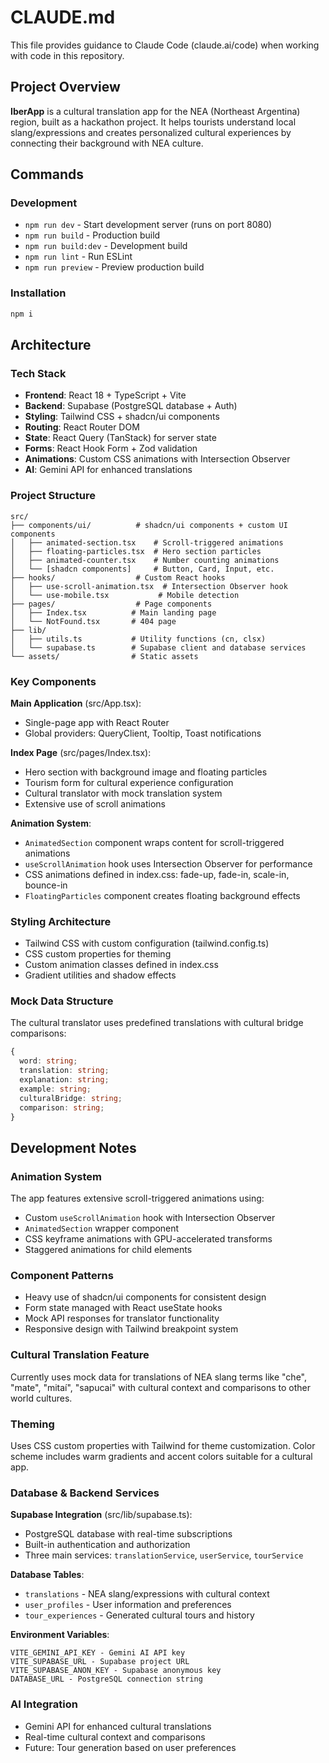 # CLAUDE.md

This file provides guidance to Claude Code (claude.ai/code) when working with code in this repository.

## Project Overview

**IberApp** is a cultural translation app for the NEA (Northeast Argentina) region, built as a hackathon project. It helps tourists understand local slang/expressions and creates personalized cultural experiences by connecting their background with NEA culture.

## Commands

### Development
- `npm run dev` - Start development server (runs on port 8080)
- `npm run build` - Production build
- `npm run build:dev` - Development build
- `npm run lint` - Run ESLint
- `npm run preview` - Preview production build

### Installation
```sh
npm i
```

## Architecture

### Tech Stack
- **Frontend**: React 18 + TypeScript + Vite
- **Backend**: Supabase (PostgreSQL database + Auth)
- **Styling**: Tailwind CSS + shadcn/ui components
- **Routing**: React Router DOM
- **State**: React Query (TanStack) for server state
- **Forms**: React Hook Form + Zod validation
- **Animations**: Custom CSS animations with Intersection Observer
- **AI**: Gemini API for enhanced translations

### Project Structure
```
src/
├── components/ui/          # shadcn/ui components + custom UI components
│   ├── animated-section.tsx    # Scroll-triggered animations
│   ├── floating-particles.tsx  # Hero section particles
│   ├── animated-counter.tsx    # Number counting animations
│   └── [shadcn components]     # Button, Card, Input, etc.
├── hooks/                  # Custom React hooks
│   ├── use-scroll-animation.tsx  # Intersection Observer hook
│   └── use-mobile.tsx           # Mobile detection
├── pages/                  # Page components
│   ├── Index.tsx          # Main landing page
│   └── NotFound.tsx       # 404 page
├── lib/
│   ├── utils.ts           # Utility functions (cn, clsx)
│   └── supabase.ts        # Supabase client and database services
└── assets/                # Static assets
```

### Key Components

**Main Application** (src/App.tsx):
- Single-page app with React Router
- Global providers: QueryClient, Tooltip, Toast notifications

**Index Page** (src/pages/Index.tsx):
- Hero section with background image and floating particles
- Tourism form for cultural experience configuration
- Cultural translator with mock translation system
- Extensive use of scroll animations

**Animation System**:
- `AnimatedSection` component wraps content for scroll-triggered animations
- `useScrollAnimation` hook uses Intersection Observer for performance
- CSS animations defined in index.css: fade-up, fade-in, scale-in, bounce-in
- `FloatingParticles` component creates floating background effects

### Styling Architecture
- Tailwind CSS with custom configuration (tailwind.config.ts)
- CSS custom properties for theming
- Custom animation classes defined in index.css
- Gradient utilities and shadow effects

### Mock Data Structure
The cultural translator uses predefined translations with cultural bridge comparisons:
```typescript
{
  word: string;
  translation: string;
  explanation: string;
  example: string;
  culturalBridge: string;
  comparison: string;
}
```

## Development Notes

### Animation System
The app features extensive scroll-triggered animations using:
- Custom `useScrollAnimation` hook with Intersection Observer
- `AnimatedSection` wrapper component
- CSS keyframe animations with GPU-accelerated transforms
- Staggered animations for child elements

### Component Patterns
- Heavy use of shadcn/ui components for consistent design
- Form state managed with React useState hooks
- Mock API responses for translator functionality
- Responsive design with Tailwind breakpoint system

### Cultural Translation Feature
Currently uses mock data for translations of NEA slang terms like "che", "mate", "mitaí", "sapucai" with cultural context and comparisons to other world cultures.

### Theming
Uses CSS custom properties with Tailwind for theme customization. Color scheme includes warm gradients and accent colors suitable for a cultural app.

### Database & Backend Services

**Supabase Integration** (src/lib/supabase.ts):
- PostgreSQL database with real-time subscriptions
- Built-in authentication and authorization
- Three main services: `translationService`, `userService`, `tourService`

**Database Tables**:
- `translations` - NEA slang/expressions with cultural context
- `user_profiles` - User information and preferences
- `tour_experiences` - Generated cultural tours and history

**Environment Variables**:
```
VITE_GEMINI_API_KEY - Gemini AI API key
VITE_SUPABASE_URL - Supabase project URL
VITE_SUPABASE_ANON_KEY - Supabase anonymous key
DATABASE_URL - PostgreSQL connection string
```

### AI Integration
- Gemini API for enhanced cultural translations
- Real-time cultural context and comparisons
- Future: Tour generation based on user preferences